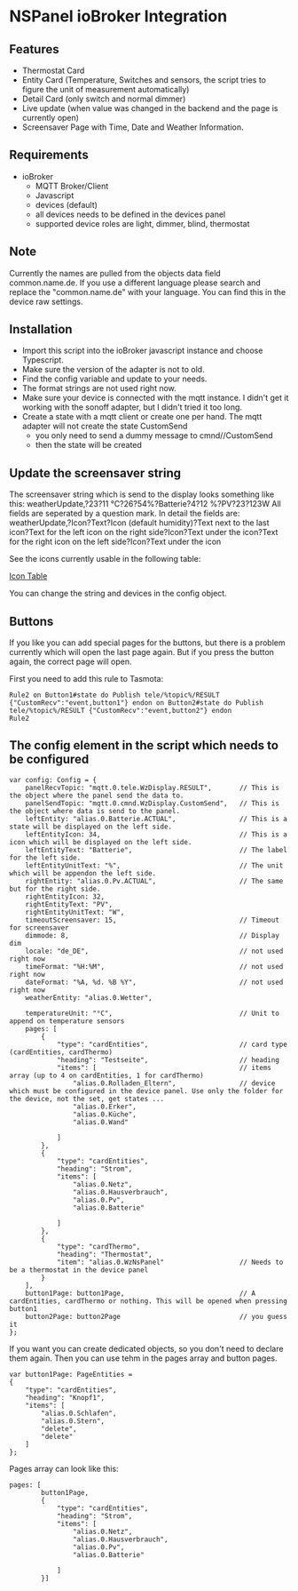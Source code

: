 # NSPanel ioBroker Integration

## Features

- Thermostat Card
- Entity Card (Temperature, Switches and sensors, the script tries to figure the unit of measurement automatically)
- Detail Card (only switch and normal dimmer)
- Live update (when value was changed in the backend and the page is currently open)
- Screensaver Page with Time, Date and Weather Information.

## Requirements
- ioBroker
  - MQTT Broker/Client
  - Javascript
  - devices (default)
  - all devices needs to be defined in the devices panel
  - supported device roles are light, dimmer, blind, thermostat

## Note
Currently the names are pulled from the objects data field common.name.de.
If you use a different language please search and replace the "common.name.de" with your language. 
You can find this in the device raw settings.

  
## Installation
- Import this script into the ioBroker javascript instance and choose Typescript.
- Make sure the version of the adapter is not to old.
- Find the config variable and update to your needs.
- The format strings are not used right now.
- Make sure your device is connected with the mqtt instance. I didn't get it working with the sonoff adapter, but I didn't tried it too long.
- Create a state with a mqtt client or create one per hand. The mqtt adapter will not create the state CustomSend
    - you only need to send a dummy message to cmnd/<yourPanel>/CustomSend 
    - then the state will be created 

## Update the screensaver string
The screensaver string which is send to the display looks something like this:
weatherUpdate,?23?11 °C?26?54%?Batterie?4?12 %?PV?23?123W
All fields are seperated by a question mark. In detail the fields are:
weatherUpdate,?Icon?Text?Icon (default humidity)?Text next to the last icon?Text for the left icon on the right side?Icon?Text under the icon?Text for the right icon on the left side?Icon?Text under the icon

See the icons currently usable in the following table:

[Icon Table](../HMI#icons-ids)

You can change the string and devices in the config object.

## Buttons
If you like you can add special pages for the buttons, but there is a problem currently which will open the last page again. But if you press the button again, the correct page will open.

First you need to add this rule to Tasmota:

```
Rule2 on Button1#state do Publish tele/%topic%/RESULT {"CustomRecv":"event,button1"} endon on Button2#state do Publish tele/%topic%/RESULT {"CustomRecv":"event,button2"} endon
Rule2
```

## The config element in the script which needs to be configured
```
var config: Config = {
    panelRecvTopic: "mqtt.0.tele.WzDisplay.RESULT",       // This is the object where the panel send the data to.
    panelSendTopic: "mqtt.0.cmnd.WzDisplay.CustomSend",   // This is the object where data is send to the panel.
    leftEntity: "alias.0.Batterie.ACTUAL",                // This is a state will be displayed on the left side.
    leftEntityIcon: 34,                                   // This is a icon which will be displayed on the left side.  
    leftEntityText: "Batterie",                           // The label for the left side.  
    leftEntityUnitText: "%",                              // The unit which will be appendon the left side.  
    rightEntity: "alias.0.Pv.ACTUAL",                     // The same but for the right side.
    rightEntityIcon: 32,
    rightEntityText: "PV",
    rightEntityUnitText: "W",                                                                                     
    timeoutScreensaver: 15,                               // Timeout for screensaver
    dimmode: 8,                                           // Display dim
    locale: "de_DE",                                      // not used right now
    timeFormat: "%H:%M",                                  // not used right now
    dateFormat: "%A, %d. %B %Y",                          // not used right now
    weatherEntity: "alias.0.Wetter",

    temperatureUnit: "°C",                                // Unit to append on temperature sensors
    pages: [
        {
            "type": "cardEntities",                       // card type (cardEntities, cardThermo)
            "heading": "Testseite",                       // heading
            "items": [                                    // items array (up to 4 on cardEntities, 1 for cardThermo)
                "alias.0.Rolladen_Eltern",                // device which must be configured in the device panel. Use only the folder for the device, not the set, get states ...
                "alias.0.Erker",
                "alias.0.Küche",
                "alias.0.Wand"

            ]
        },
        {
            "type": "cardEntities",
            "heading": "Strom",
            "items": [
                "alias.0.Netz",
                "alias.0.Hausverbrauch",
                "alias.0.Pv",
                "alias.0.Batterie"

            ]
        },
        {
            "type": "cardThermo",
            "heading": "Thermostat",
            "item": "alias.0.WzNsPanel"                   // Needs to be a thermostat in the device panel
        }
    ],
    button1Page: button1Page,                             // A cardEntities, cardThermo or nothing. This will be opened when pressing button1 
    button2Page: button2Page                              // you guess it 
};
```

If you want you can create dedicated objects, so you don't need to declare them again. Then you can use tehm in the pages array and button pages.

```
var button1Page: PageEntities =
{
    "type": "cardEntities",
    "heading": "Knopf1",
    "items": [
        "alias.0.Schlafen",
        "alias.0.Stern",
        "delete",
        "delete"
    ]
};
```

Pages array can look like this:

```
pages: [
        button1Page,
        {
            "type": "cardEntities",
            "heading": "Strom",
            "items": [
                "alias.0.Netz",
                "alias.0.Hausverbrauch",
                "alias.0.Pv",
                "alias.0.Batterie"

            ]
        }]
```